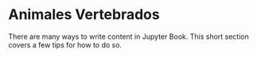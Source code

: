 Animales Vertebrados
=======================

There are many ways to write content in Jupyter Book. This short section
covers a few tips for how to do so.
